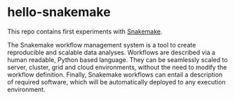 # hello-snakemake

This repo contains first experiments with [Snakemake](https://snakemake.readthedocs.io/en/stable/).

The Snakemake workflow management system is a tool to create reproducible and scalable data analyses. Workflows are described via a human readable, Python based language. They can be seamlessly scaled to server, cluster, grid and cloud environments, without the need to modify the workflow definition. Finally, Snakemake workflows can entail a description of required software, which will be automatically deployed to any execution environment.
